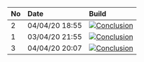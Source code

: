 | No | Date           | Build                                                                                                                                                                  |
| :- | :------------- | :--------------------------------------------------------------------------------------------------------------------------------------------------------------------- |
| 2  | 04/04/20 18:55 | [![Conclusion](https://img.shields.io/badge/build-fail-red)](https://github.com/e2e-boilerplate/cypress-typescript-cucumber-chai-expect/actions/runs/70789754)         |
| 1  | 03/04/20 21:55 | [![Conclusion](https://img.shields.io/badge/build-pass-brightgreen)](https://github.com/e2e-boilerplate/cypress-typescript-cucumber-chai-expect/actions/runs/70310431) |
| 3  | 04/04/20 20:07 | [![Conclusion](https://img.shields.io/badge/build-fail-red)](https://github.com/e2e-boilerplate/cypress-typescript-cucumber-chai-expect/actions/runs/70823443)         |